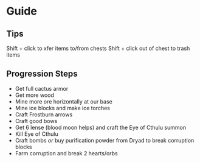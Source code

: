 # Guide

## Tips

Shift + click to xfer items to/from chests
Shift + click out of chest to trash items

## Progression Steps
- Get full cactus armor
- Get more wood
- Mine more ore horizontally at our base
- Mine ice blocks and make ice torches
- Craft Frostburn arrows
- Craft good bows
- Get 6 lense (blood moon helps) and craft the Eye of Cthulu summon
- Kill Eye of Cthulu
- Craft bombs *or* buy purification powder from Dryad to break corruption blocks
- Farm corruption and break 2 hearts/orbs